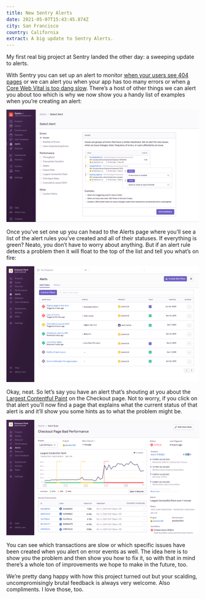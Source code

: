 ```yaml
---
title: New Sentry Alerts
date: 2021-05-07T15:43:45.874Z
city: San Francisco
country: California
extract: A big update to Sentry Alerts.
---
```

My first real big project at Sentry landed the other day: a sweeping update to alerts.

With Sentry you can set up an alert to monitor [when your users see 404 pages](https://katydecorah.com/code/monitor-404s-with-sentry/) or we can alert you when your app has too many errors or when [a Core Web Vital is too dang slow](https://twitter.com/bentlegen/status/1390376607756468226?s=20). There’s a host of other things we can alert you about too which is why we now show you a handy list of examples when you’re creating an alert:

![The Sentry app showing all of the alerts you can now create](/uploads/cleanshot-2021-05-07-at-08.56.56.png)

Once you’ve set one up you can head to the Alerts page where you’ll see a list of the alert rules you’ve created and all of their statuses. If everything is green? Neato, you don’t have to worry about anything. But if an alert rule detects a problem then it will float to the top of the list and tell you what’s on fire:

![The Alerts page in Sentry where you can see the status of your alert rules](/uploads/alerts-homepage.png)

Okay, neat. So let’s say you have an alert that’s shouting at you about the [Largest Contentful Paint](https://web.dev/lcp/) on the Checkout page. Not to worry, if you click on that alert you’ll now find a page that explains what the current status of that alert is and it’ll show you some hints as to what the problem might be. 

![The alerts detail page](/uploads/alert-details-page.png)

You can see which transactions are slow or which specific issues have been created when you alert on error events as well. The idea here is to show you the problem and then show you how to fix it, so with that in mind there’s a whole ton of improvements we hope to make in the future, too. 

We’re pretty dang happy with how this project turned out but your scalding, uncompromisingly brutal feedback is always very welcome. Also compliments. I love those, too.

